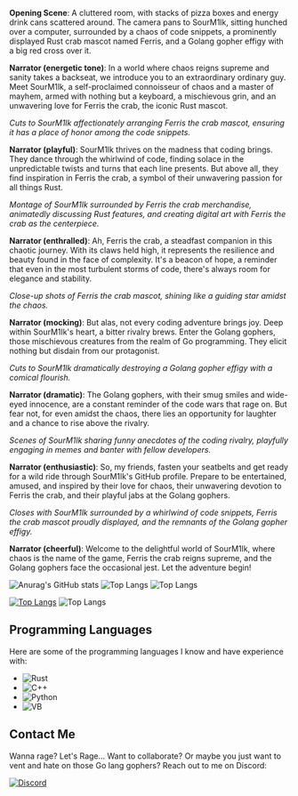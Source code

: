 **Opening Scene**: A cluttered room, with stacks of pizza boxes and energy drink cans scattered around. The camera pans to SourM1lk, sitting hunched over a computer, surrounded by a chaos of code snippets, a prominently displayed Rust crab mascot named Ferris, and a Golang gopher effigy with a big red cross over it.

**Narrator (energetic tone)**: In a world where chaos reigns supreme and sanity takes a backseat, we introduce you to an extraordinary ordinary guy. Meet SourM1lk, a self-proclaimed connoisseur of chaos and a master of mayhem, armed with nothing but a keyboard, a mischievous grin, and an unwavering love for Ferris the crab, the iconic Rust mascot.

*Cuts to SourM1lk affectionately arranging Ferris the crab mascot, ensuring it has a place of honor among the code snippets.*

**Narrator (playful)**: SourM1lk thrives on the madness that coding brings. They dance through the whirlwind of code, finding solace in the unpredictable twists and turns that each line presents. But above all, they find inspiration in Ferris the crab, a symbol of their unwavering passion for all things Rust.

*Montage of SourM1lk surrounded by Ferris the crab merchandise, animatedly discussing Rust features, and creating digital art with Ferris the crab as the centerpiece.*

**Narrator (enthralled)**: Ah, Ferris the crab, a steadfast companion in this chaotic journey. With its claws held high, it represents the resilience and beauty found in the face of complexity. It's a beacon of hope, a reminder that even in the most turbulent storms of code, there's always room for elegance and stability.

*Close-up shots of Ferris the crab mascot, shining like a guiding star amidst the chaos.*

**Narrator (mocking)**: But alas, not every coding adventure brings joy. Deep within SourM1lk's heart, a bitter rivalry brews. Enter the Golang gophers, those mischievous creatures from the realm of Go programming. They elicit nothing but disdain from our protagonist.

*Cuts to SourM1lk dramatically destroying a Golang gopher effigy with a comical flourish.*

**Narrator (dramatic)**: The Golang gophers, with their smug smiles and wide-eyed innocence, are a constant reminder of the code wars that rage on. But fear not, for even amidst the chaos, there lies an opportunity for laughter and a chance to rise above the rivalry.

*Scenes of SourM1lk sharing funny anecdotes of the coding rivalry, playfully engaging in memes and banter with fellow developers.*

**Narrator (enthusiastic)**: So, my friends, fasten your seatbelts and get ready for a wild ride through SourM1lk's GitHub profile. Prepare to be entertained, amused, and inspired by their love for chaos, their unwavering devotion to Ferris the crab, and their playful jabs at the Golang gophers.

*Closes with SourM1lk surrounded by a whirlwind of code snippets, Ferris the crab mascot proudly displayed, and the remnants of the Golang gopher effigy.*

**Narrator (cheerful)**: Welcome to the delightful world of SourM1lk, where chaos is the name of the game, Ferris the crab reigns supreme, and the Golang gophers face the occasional jest. Let the adventure begin!

![Anurag's GitHub stats](https://github-readme-stats-sand-tau-88.vercel.app/api?username=SourM1lk&show_icons=true&theme=radical)
![Top Langs](https://github-readme-stats.vercel.app/api/top-langs/?username=anuraghazra&langs_count=8)
![Top Langs](https://github-readme-stats.vercel.app/api/top-langs/?username=anuraghazra&layout=compact&theme=dark&card_width=1000&hide_border=true)


[![Top Langs](https://github-readme-stats-sand-tau-88.vercel.app/api/top-langs/?username=SourM1lk&layout=pie)](https://github.com/anuraghazra/github-readme-stats)
![Top Langs](https://github-readme-stats.sand-tau-88.vercel.app/api/top-langs/?username=SourM1lk&layout=compact&theme=dark&card_width=1000&hide_border=true&langs_count=10)

## Programming Languages
Here are some of the programming languages I know and have experience with:

- ![Rust](https://img.shields.io/badge/-Rust-000000?style=flat&logo=rust&logoColor=white)
- ![C++](https://img.shields.io/badge/-C++-00599C?style=flat&logo=c%2B%2B&logoColor=white)
- ![Python](https://img.shields.io/badge/-Python-3776AB?style=flat&logo=python&logoColor=white)
- ![VB](https://img.shields.io/badge/-VB-00599C?style=flat&logo=visualstudio&logoColor=white)

## Contact Me
Wanna rage? Let's Rage... Want to collaborate? Or maybe you just want to vent and hate on those Go lang gophers? Reach out to me on Discord:

[![Discord](https://img.shields.io/badge/-Discord-7289DA?style=flat&logo=discord&logoColor=white)](https://discordapp.com/users/lokela#7950)
